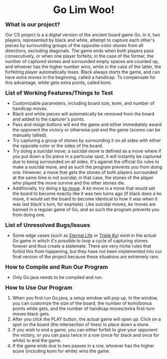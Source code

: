 <!DOCTYPE html>
<html>

<head>
	<title>README</title>
</head>

<body>
	<center><font size="6"><b>Go Lim Woo!</b></font></center>
	<br>
	<font size="4"><b>What is our project?</b></font>
	<p>Our CS project is a a digital version of the ancient board game Go. In it, two players, represented by black and white, attempt to capture each other's pieces by surrounding groups of the opposite-color stones from all directions, excluding diagonals. The game ends when both players pass consecutively, or when one player forfeits; in the case of the former, the number of captured stones and surrounded empty spaces are counted up, and whoever has the higher number wins, while in the case of the latter, the forfeiting player automatically loses. Black always starts the game, and can have extra moves in the beginning, called a handicap. To compensate for this advantage, white gets extra points, called komi.</p>
	<font size="4"><b>List of Working Features/Things to Test</b></font>
	<ul>
		<li>Customizable parameters, including board size, komi, and number of handicap moves.</li>
		<li>Black and white pieces will automatically be removed from the board and added to the capturer's points.</li>
		<li>Pass and resign buttons will end the game and either immediately award the opponent the victory or otherwise just end the game (scores can be manually tallied).</li>
		<li>Try capturing a group of stones by surrounding it on all sides with either the opposite color or the sides of the board.</li>
		<li>Try doing a suicidal move; a suicidal move is defined as a move where if you put down a Go piece in a particular spot, it will instantly be captured due to being surrounded on all sides. It's against the official Go rules to make a suicidal move, and as such the program prevents you from doing one. However, a move that gets the stones of both players surrounded at the same time is not suicidal; in that case, the stones of the player who played the move survive and the other stones die.</li>
		<li>Additionally, try doing a <a href="http://senseis.xmp.net/?Ko">ko move</a>. A ko move is a move that would set the board to become exactly like it was two turns ago (if black does a ko move, it would set the board to become identical to how it was when it was last black's turn, for example). Like suicidal moves, ko moves are banned in a regular game of Go, and as such the program prevents you from doing one.</li>
	</ul>
	<font size="4"><b>List of Unresolved Bugs/Issues</b></font>
	<ul>
		<li>Some edge cases (such as <a href="http://senseis.xmp.net/?EternalLife">Eternal Life</a> or <a href="http://senseis.xmp.net/?TripleKo">Triple Ko</a>) exist in the actual Go game in which it's possible to loop a cycle of capturing stones forever and thus create a stalemate. There are very niche rules that forbid this from happening, but they have not been implemented into our final version of the project because these situations are extremely rare.</li>
	</ul>
	<font size="4"><b>How to Compile and Run Our Program</b></font>
	<ul>
		<li>Only Go.java needs to be compiled and run.</li>
	</ul>
	<font size="4"><b>How to Use Our Program</b></font>
	<ol>
		<li>When you first run Go.java, a setup window will pop up. In the window, you can customize the size of the board, the number of komi/bonus points white gets, and the number of handicap moves/extra first-turn moves black gets.</li>
		<li>After you click the PLAY button, the actual game will open up. Click on a spot on the board (the intersection of lines) to place down a stone.</li>
		<li>If you wish to end a game, you can either forfeit to give your opponent the victory, or you can pass twice in a row (once for black and once for white) to end the game.</li>
		<li>If the game ends due to two passes in a row, whoever has the higher score (including komi for white) wins the game.</li>
	</ol>
</body>

</html>
